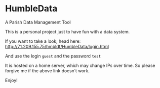 # HumbleData
A Parish Data Management Tool

This is a personal project just to have fun with a data system.

If you want to take a look, head here: http://71.209.155.75/hmbldt/HumbleData/login.html

And use the login `guest` and the password `test` 

It is hosted on a home server, which may change IPs over time. So please forgive me if the above link doesn't work.

Enjoy!
